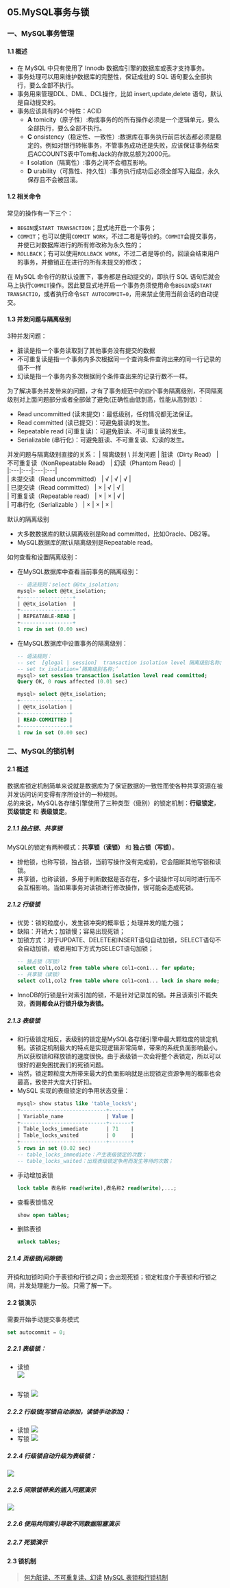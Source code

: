 ## 05.MySQL事务与锁
### 一、MySQL事务管理
#### 1.1 概述
* 在 MySQL 中只有使用了 Innodb 数据库引擎的数据库或表才支持事务。
* 事务处理可以用来维护数据库的完整性，保证成批的 SQL 语句要么全部执行，要么全部不执行。
* 事务用来管理DDL、DML、DCL操作，比如 insert,update,delete 语句，默认是自动提交的。
* 事务应该具有的4个特性：ACID
    * __A__ tomicity（原子性）:构成事务的的所有操作必须是一个逻辑单元，要么全部执行，要么全部不执行。
    * __C__ onsistency（稳定性、一致性）:数据库在事务执行前后状态都必须是稳定的。例如对银行转帐事务，不管事务成功还是失败，应该保证事务结束后ACCOUNTS表中Tom和Jack的存款总额为2000元。
    * __I__ solation（隔离性）:事务之间不会相互影响。
    * __D__ urability（可靠性、持久性）:事务执行成功后必须全部写入磁盘，永久保存且不会被回滚。
#### 1.2 相关命令
常见的操作有一下三个：
* ```BEGIN```或```START TRANSACTION```；显式地开启一个事务；
* ```COMMIT```；也可以使用```COMMIT WORK```，不过二者是等价的。```COMMIT```会提交事务，并使已对数据库进行的所有修改称为永久性的；
* ```ROLLBACK```；有可以使用```ROLLBACK WORK```，不过二者是等价的。回滚会结束用户的事务，并撤销正在进行的所有未提交的修改；  

在 MySQL 命令行的默认设置下，事务都是自动提交的，即执行 SQL 语句后就会马上执行```COMMIT```操作。因此要显式地开启一个事务务须使用命令```BEGIN```或```START TRANSACTIO```，或者执行命令```SET AUTOCOMMIT=0```，用来禁止使用当前会话的自动提交。
#### 1.3 并发问题与隔离级别
3种并发问题：  
* 脏读是指一个事务读取到了其他事务没有提交的数据
* 不可重复读是指一个事务内多次根据同一个查询条件查询出来的同一行记录的值不一样
* 幻读是指一个事务内多次根据同个条件查出来的记录行数不一样。

为了解决事务并发带来的问题，才有了事务规范中的四个事务隔离级别，不同隔离级别对上面问题部分或者全部做了避免(正确性由低到高，性能从高到低）：
* Read uncommitted (读未提交)：最低级别，任何情况都无法保证。
* Read committed (读已提交)：可避免脏读的发生。
* Repeatable read (可重复读)：可避免脏读、不可重复读的发生。
* Serializable (串行化)：可避免脏读、不可重复读、幻读的发生。

并发问题与隔离级别直接的关系：
| 隔离级别 \ 并发问题 | 脏读（Dirty Read） | 不可重复读（NonRepeatable Read） | 幻读（Phantom Read）|  
|:---|:---|:---|:---|  
| 未提交读（Read uncommitted） |  √  | √  | √ |  
| 已提交读（Read committed） | × | √  | √ |  
| 可重复读（Repeatable read） | × | × | √ |  
| 可串行化（Serializable ） | × | × | × |  

默认的隔离级别
* 大多数数据库的默认隔离级别是Read committed，比如Oracle、DB2等。
* MySQL数据库的默认隔离级别是Repeatable read。

如何查看和设置隔离级别：
* 在MySQL数据库中查看当前事务的隔离级别：
    ``` sql
    -- 语法规则：select @@tx_isolation;
    mysql> select @@tx_isolation;
    +-----------------+
    | @@tx_isolation  |
    +-----------------+
    | REPEATABLE-READ |
    +-----------------+
    1 row in set (0.00 sec)
    ```
* 在MySQL数据库中设置事务的隔离级别：
    ``` sql
    -- 语法规则：
    -- set  [glogal | session]  transaction isolation level 隔离级别名称;
    -- set tx_isolation=’隔离级别名称;’
    mysql> set session transaction isolation level read committed;
    Query OK, 0 rows affected (0.01 sec)

    mysql> select @@tx_isolation;
    +----------------+
    | @@tx_isolation |
    +----------------+
    | READ-COMMITTED |
    +----------------+
    1 row in set (0.00 sec)
    ```

### 二、MySQL的锁机制
#### 2.1 概述
数据库锁定机制简单来说就是数据库为了保证数据的一致性而使各种共享资源在被并发访问访问变得有序所设计的一种规则。  
总的来说，MySQL各存储引擎使用了三种类型（级别）的锁定机制：__行级锁定__，__页级锁定__ 和 __表级锁定__。
##### 2.1.1 独占锁、共享锁
MySQL的锁定有两种模式：__共享锁（读锁）__ 和 __独占锁（写锁）__。  
* 排他锁，也称写锁，独占锁，当前写操作没有完成前，它会阻断其他写锁和读锁。
* 共享锁，也称读锁，多用于判断数据是否存在，多个读操作可以同时进行而不会互相影响。当如果事务对读锁进行修改操作，很可能会造成死锁。
##### 2.1.2 行级锁
* 优势：锁的粒度小，发生锁冲突的概率低；处理并发的能力强；
* 缺陷：开销大；加锁慢；容易出现死锁；
* 加锁方式：对于UPDATE、DELETE和INSERT语句自动加锁，SELECT语句不会自动加锁，或者用如下方式为SELECT语句加锁；
    ``` sql
    -- 独占锁（写锁）
    select col1,col2 from table where col1=con1... for update;
    -- 共享锁（读锁）
    select col1,col2 from table where col1=con1... lock in share mode;
    ```
* InnoDB的行锁是针对索引加的锁，不是针对记录加的锁。并且该索引不能失效，__否则都会从行锁升级为表锁。__
##### 2.1.3 表级锁
* 和行级锁定相反，表级别的锁定是MySQL各存储引擎中最大颗粒度的锁定机制。该锁定机制最大的特点是实现逻辑非常简单，带来的系统负面影响最小。所以获取锁和释放锁的速度很快。由于表级锁一次会将整个表锁定，所以可以很好的避免困扰我们的死锁问题。  
* 当然，锁定颗粒度大所带来最大的负面影响就是出现锁定资源争用的概率也会最高，致使并大度大打折扣。
* MySQL 实现的表级锁定的争用状态变量：
    ``` sql
    mysql> show status like 'table_locks%';
    +----------------------------+-------+
    | Variable_name              | Value |
    +----------------------------+-------+
    | Table_locks_immediate      | 71    |
    | Table_locks_waited         | 0     |
    +----------------------------+-------+
    5 rows in set (0.02 sec)
    -- table_locks_immediate：产生表级锁定的次数；
    -- table_locks_waited：出现表级锁定争用而发生等待的次数；
    ```
* 手动增加表锁
    ``` sql
    lock table 表名称 read(write),表名称2 read(write),...;
    ```
* 查看表锁情况
    ``` sql
    show open tables;
    ```
* 删除表锁
    ``` sql
    unlock tables;
    ```
##### 2.1.4 页级锁(间隙锁)
开销和加锁时间介于表锁和行锁之间；会出现死锁；锁定粒度介于表锁和行锁之间，并发处理能力一般。只需了解一下。

#### 2.2 锁演示
需要开始手动提交事务模式
``` sql
set autocommit = 0;
```
##### 2.2.1 表级锁：
* 读锁  
    ![](images/0501.png)  
    ```
* 写锁
    ![](images/0502.png)
##### 2.2.2 行级锁(写锁自动添加，读锁手动添加)：
* 读锁
    ![](images/0503.png)
* 写锁
    ![](images/0504.png)
##### 2.2.4 行级锁自动升级为表级锁：
![](images/0505.png)
##### 2.2.5 间隙锁带来的插入问题演示
![](images/0506.png)
##### 2.2.6 使用共同索引导致不同数据阻塞演示

##### 2.2.7 死锁演示

#### 2.3 锁机制



>[何为脏读、不可重复读、幻读](http://ifeve.com/db_problem/)
>[MySQL 表锁和行锁机制](https://juejin.im/entry/5a55c7976fb9a01cba42786f)